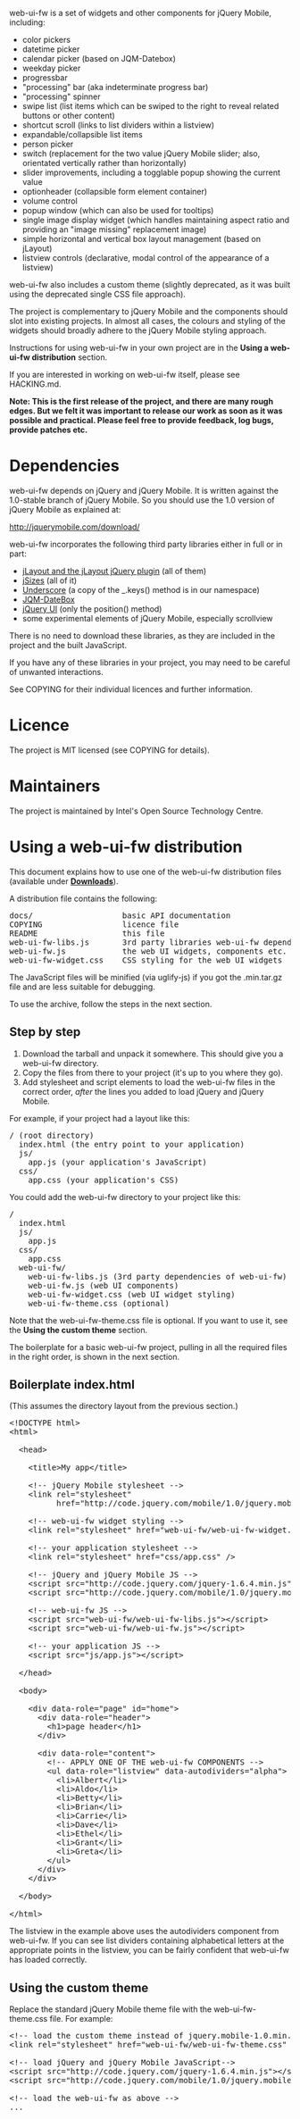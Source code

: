 web-ui-fw is a set of widgets and other components for jQuery Mobile,
including:

* color pickers
* datetime picker
* calendar picker (based on JQM-Datebox)
* weekday picker
* progressbar
* "processing" bar (aka indeterminate progress bar)
* "processing" spinner
* swipe list (list items which can be swiped to the right to reveal
  related buttons or other content)
* shortcut scroll (links to list dividers within a listview)
* expandable/collapsible list items
* person picker
* switch (replacement for the two value jQuery Mobile slider; also,
  orientated vertically rather than horizontally)
* slider improvements, including a togglable popup showing the current value
* optionheader (collapsible form element container)
* volume control
* popup window (which can also be used for tooltips)
* single image display widget (which handles maintaining aspect ratio
  and providing an "image missing" replacement image)
* simple horizontal and vertical box layout management (based on jLayout)
* listview controls (declarative, modal control of the appearance of a listview)

web-ui-fw also includes a custom theme (slightly deprecated, as it was built
using the deprecated single CSS file approach).

The project is complementary to jQuery Mobile and the components
should slot into existing projects. In almost all cases, the colours
and styling of the widgets should broadly adhere to the jQuery Mobile
styling approach.

Instructions for using web-ui-fw in your own project are in the
**Using a web-ui-fw distribution** section.

If you are interested in working on web-ui-fw itself, please see
HACKING.md.

**Note: This is the first release of the project, and there are
many rough edges. But we felt it was important to release our work
as soon as it was possible and practical. Please feel free to provide
feedback, log bugs, provide patches etc.**

Dependencies
============

web-ui-fw depends on jQuery and jQuery Mobile. It is written against the
1.0-stable branch of jQuery Mobile. So you should use the 1.0 version
of jQuery Mobile as explained at:

  http://jquerymobile.com/download/

web-ui-fw incorporates the following third party libraries
either in full or in part:

* <a href="http://www.bramstein.com/projects/jlayout/">jLayout and
  the jLayout jQuery plugin</a> (all of them)
* <a href="http://www.bramstein.com/projects/jsizes/">jSizes</a> (all of it)
* <a href="http://documentcloud.github.com/underscore/">Underscore</a>
  (a copy of the _.keys() method is in our namespace)
* <a href="https://github.com/jtsage/jquery-mobile-datebox">JQM-DateBox</a>
* <a href="http://jqueryui.com/">jQuery UI</a> (only the position() method)
* some experimental elements of jQuery Mobile, especially scrollview

There is no need to download these libraries, as they are included
in the project and the built JavaScript.

If you have any of these libraries in your project, you may need to
be careful of unwanted interactions.

See COPYING for their individual licences and further information.

Licence
=======

The project is MIT licensed (see COPYING for details).

Maintainers
===========

The project is maintained by Intel's Open Source Technology Centre.

Using a web-ui-fw distribution
==============================

This document explains how to use one of the web-ui-fw distribution
files (available under
<a href="https://github.com/otcshare/web-ui-fw/downloads">**Downloads**</a>).

A distribution file contains the following:

<pre>
docs/                   basic API documentation
COPYING                 licence file
README                  this file
web-ui-fw-libs.js       3rd party libraries web-ui-fw depends on (see Dependencies)
web-ui-fw.js            the web UI widgets, components etc.
web-ui-fw-widget.css    CSS styling for the web UI widgets
</pre>

The JavaScript files will be minified (via uglify-js) if you got the
.min.tar.gz file and are less suitable for debugging.

To use the archive, follow the steps in the next section.

Step by step
------------

1. Download the tarball and unpack it somewhere. This should give you
   a web-ui-fw directory.
2. Copy the files from there to your project (it's up to you where they go).
3. Add stylesheet and script elements to load the web-ui-fw files in the
   correct order, _after_ the lines you added to load jQuery and jQuery Mobile.

For example, if your project had a layout like this:

<pre>
/ (root directory)
  index.html (the entry point to your application)
  js/
    app.js (your application's JavaScript)
  css/
    app.css (your application's CSS)
</pre>

You could add the web-ui-fw directory to your project like this:

<pre>
/
  index.html
  js/
    app.js
  css/
    app.css
  web-ui-fw/
    web-ui-fw-libs.js (3rd party dependencies of web-ui-fw)
    web-ui-fw.js (web UI components)
    web-ui-fw-widget.css (web UI widget styling)
    web-ui-fw-theme.css (optional)
</pre>

Note that the web-ui-fw-theme.css file is optional. If you want to
use it, see the **Using the custom theme** section.

The boilerplate for a basic web-ui-fw project, pulling in all
the required files in the right order, is shown in the next section.

Boilerplate index.html
----------------------

(This assumes the directory layout from the previous section.)

<pre>
&lt;!DOCTYPE html&gt;
&lt;html&gt;

  &lt;head&gt;

    &lt;title&gt;My app&lt;/title&gt;

    &lt;!-- jQuery Mobile stylesheet --&gt;
    &lt;link rel="stylesheet"
          href="http://code.jquery.com/mobile/1.0/jquery.mobile-1.0.min.css" /&gt;

    &lt;!-- web-ui-fw widget styling --&gt;
    &lt;link rel="stylesheet" href="web-ui-fw/web-ui-fw-widget.css" /&gt;

    &lt;!-- your application stylesheet --&gt;
    &lt;link rel="stylesheet" href="css/app.css" /&gt;

    &lt;!-- jQuery and jQuery Mobile JS --&gt;
    &lt;script src="http://code.jquery.com/jquery-1.6.4.min.js"&gt;&lt;/script&gt;
    &lt;script src="http://code.jquery.com/mobile/1.0/jquery.mobile-1.0.min.js"&gt;&lt;/script&gt;

    &lt;!-- web-ui-fw JS --&gt;
    &lt;script src="web-ui-fw/web-ui-fw-libs.js"&gt;&lt;/script&gt;
    &lt;script src="web-ui-fw/web-ui-fw.js"&gt;&lt;/script&gt;

    &lt;!-- your application JS --&gt;
    &lt;script src="js/app.js"&gt;&lt;/script&gt;

  &lt;/head&gt;

  &lt;body&gt;

    &lt;div data-role="page" id="home"&gt;
      &lt;div data-role="header"&gt;
        &lt;h1&gt;page header&lt;/h1&gt;
      &lt;/div&gt;

      &lt;div data-role="content"&gt;
        &lt;!-- APPLY ONE OF THE web-ui-fw COMPONENTS --&gt;
        &lt;ul data-role="listview" data-autodividers="alpha"&gt;
          &lt;li&gt;Albert&lt;/li&gt;
          &lt;li&gt;Aldo&lt;/li&gt;
          &lt;li&gt;Betty&lt;/li&gt;
          &lt;li&gt;Brian&lt;/li&gt;
          &lt;li&gt;Carrie&lt;/li&gt;
          &lt;li&gt;Dave&lt;/li&gt;
          &lt;li&gt;Ethel&lt;/li&gt;
          &lt;li&gt;Grant&lt;/li&gt;
          &lt;li&gt;Greta&lt;/li&gt;
        &lt;/ul&gt;
      &lt;/div&gt;
    &lt;/div&gt;

  &lt;/body&gt;

&lt;/html&gt;
</pre>

The listview in the example above uses the autodividers component
from web-ui-fw. If you can see list dividers containing alphabetical letters
at the appropriate points in the listview, you can be fairly confident
that web-ui-fw has loaded correctly.

Using the custom theme
----------------------

Replace the standard jQuery Mobile theme file with the
web-ui-fw-theme.css file. For example:

<pre>
&lt;!-- load the custom theme instead of jquery.mobile-1.0.min.css --&gt;
&lt;link rel="stylesheet" href="web-ui-fw/web-ui-fw-theme.css" /&gt;

&lt;!-- load jQuery and jQuery Mobile JavaScript--&gt;
&lt;script src="http://code.jquery.com/jquery-1.6.4.min.js"&gt;&lt;/script&gt;
&lt;script src="http://code.jquery.com/mobile/1.0/jquery.mobile-1.0.min.js"&gt;&lt;/script&gt;

&lt;!-- load the web-ui-fw as above --&gt;
...
</pre>
